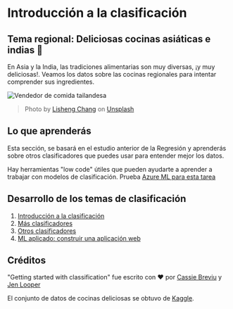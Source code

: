 # Introducción a la clasificación

## Tema regional: Deliciosas cocinas asiáticas e indias 🍜

En Asia y la India, las tradiciones alimentarias son muy diversas, ¡y muy deliciosas!. Veamos los datos sobre las cocinas regionales para intentar comprender sus ingredientes. 

![Vendedor de comida tailandesa](https://github.com/microsoft/ML-For-Beginners/raw/main/4-Classification/images/thai-food.jpg) 
> Photo by <a href="https://unsplash.com/@changlisheng?utm_source=unsplash&utm_medium=referral&utm_content=creditCopyText">Lisheng Chang</a> on <a href="https://unsplash.com/s/photos/asian-food?utm_source=unsplash&utm_medium=referral&utm_content=creditCopyText">Unsplash</a>
  
## Lo que aprenderás

Esta sección, se basará en el estudio anterior de la Regresión y aprenderás sobre otros clasificadores que puedes usar para entender mejor los datos.

Hay herramientas "low code" útiles que pueden ayudarte a aprender a trabajar con modelos de clasificación. Prueba [Azure ML para esta tarea](https://docs.microsoft.com/learn/modules/create-classification-model-azure-machine-learning-designer/?WT.mc_id=academic-77952-leestott)

## Desarrollo de los temas de clasificación

1. [Introducción a la clasificación](./1-Intro/notebook.ipynb)
2. [Más clasificadores](./2-Clasificadores-1/notebook.ipynb)
3. [Otros clasificadores](./3-Clasificadores-2/notebook.ipynb)
4. [ML aplicado: construir una aplicación web](./4-ML-Aplicado/notebook.ipynb)

## Créditos

"Getting started with classification" fue escrito con ♥️  por [Cassie Breviu](https://www.twitter.com/cassiebreviu) y [Jen Looper](https://www.twitter.com/jenlooper)

El conjunto de datos de cocinas deliciosas se obtuvo de [Kaggle](https://www.kaggle.com/hoandan/asian-and-indian-cuisines).